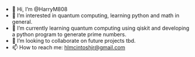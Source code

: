 - 👋 Hi, I’m @HarryM808
- 👀 I’m interested in quantum computing, learning python and math in general.
- 🌱 I’m currently learning quantum computing using qiskit and developing a python program to generate prime numbers.
- 💞️ I’m looking to collaborate on future projects tbd.
- 📫 How to reach me: hlmcintoshjr@gmail.com

<!---
HarryM808/HarryM808 is a ✨ special ✨ repository because its `README.md` (this file) appears on your GitHub profile.
You can click the Preview link to take a look at your changes.
--->
